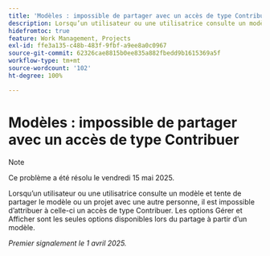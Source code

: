 ```yaml
---
title: 'Modèles : impossible de partager avec un accès de type Contribuer'
description: Lorsqu’un utilisateur ou une utilisatrice consulte un modèle et tente de partager le modèle ou un projet avec une autre personne, il est impossible d’attribuer à celle-ci un accès de type Contribuer. Les options Gérer et Afficher sont les seules options disponibles lors du partage à partir d’un modèle.
hidefromtoc: true
feature: Work Management, Projects
exl-id: ffe3a135-c48b-483f-9fbf-a9ee8a0c0967
source-git-commit: 62326cae8815b0ee835a882fbedd9b1615369a5f
workflow-type: tm+mt
source-wordcount: '102'
ht-degree: 100%

---
```


# Modèles : impossible de partager avec un accès de type Contribuer

>[!NOTE]
>
>Ce problème a été résolu le vendredi 15 mai 2025.

Lorsqu’un utilisateur ou une utilisatrice consulte un modèle et tente de partager le modèle ou un projet avec une autre personne, il est impossible d’attribuer à celle-ci un accès de type Contribuer. Les options Gérer et Afficher sont les seules options disponibles lors du partage à partir d’un modèle.

_Premier signalement le 1 avril 2025._
